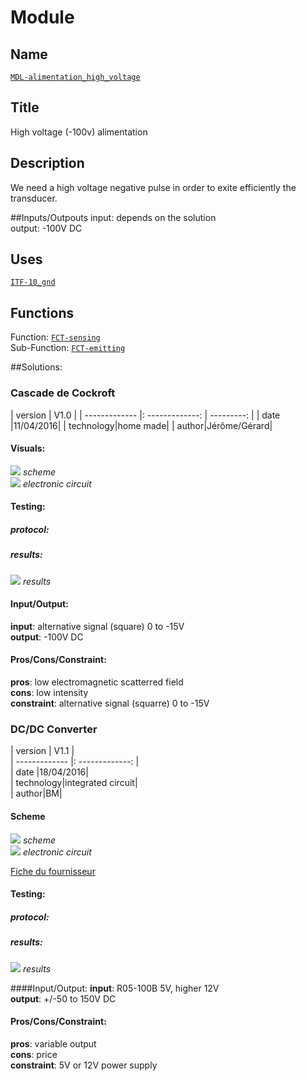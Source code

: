 # Module

## Name
[`MDL-alimentation_high_voltage`]()

## Title
High voltage (-100v) alimentation

## Description
We need a high voltage negative pulse in order to exite efficiently the transducer.

##Inputs/Outpouts
input: depends on the solution  
output: -100V DC

## Uses
[`ITF-10_gnd`](../../interfaces/ITF-10_gnd)

## Functions
Function: [`FCT-sensing`](../../functions/FCT-sensing)  
Sub-Function:  [`FCT-emitting`](../../functions/FCT-emitting)

##Solutions: 

### Cascade de Cockroft

| version      | V1.0 |
| ------------- |: -------------: | ---------: |
| date     |11/04/2016|
| technology|home made|
| author|Jérôme/Gérard|

#### Visuals:

![](ioscheme.jpg)
*scheme*  
![](circuit.jpg)
*electronic circuit*

#### Testing:

##### protocol:
##### results:

![](ioscheme.jpg)
*results*

#### Input/Output: 
**input**: alternative signal (square) 0 to -15V  
**output**: -100V DC

#### Pros/Cons/Constraint:
**pros**: low electromagnetic scatterred field  
**cons**: low intensity  
**constraint**: alternative signal (squarre) 0 to -15V  



### DC/DC Converter

| version      | V1.1 |  
| ------------- |: -------------: |  
| date     |18/04/2016|  
| technology|integrated circuit|  
| author|BM|  

#### Scheme
![](ioscheme.jpg)
*scheme*  
![](circuit.jpg)
*electronic circuit*  

[Fiche du fournisseur](http://www.digikey.fr/product-detail/fr/recom-power/R05-100B/945-2051-5-ND/3776798)
#### Testing:

##### protocol:
##### results:

![](ioscheme.jpg)
*results*

####Input/Output: 
**input**: R05-100B 5V, higher 12V  
**output**: +/-50 to 150V DC

#### Pros/Cons/Constraint:
**pros**: variable output  
**cons**: price  
**constraint**: 5V or 12V power supply

